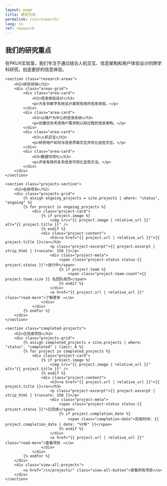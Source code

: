 ```yaml
---
layout: page
title: 研究方向
permalink: /cn/research/
lang: cn
ref: research
---
```


<div class="research-overview">
    <section class="research-intro">
        <h2>我们的研究重点</h2>
        <p>在PKUX实验室，我们专注于通过结合人机交互、信息架构和用户体验设计的跨学科研究，创造更好的信息体验。</p>
    </section>

    <section class="research-areas">
        <h2>研究领域</h2>
        <div class="areas-grid">
            <div class="area-card">
                <h3>信息体验设计</h3>
                <p>为复杂数字系统设计直观有效的信息体验。</p>
            </div>
            <div class="area-card">
                <h3>以用户为中心的信息系统</h3>
                <p>创建优先考虑用户需求和认知过程的信息架构。</p>
            </div>
            <div class="area-card">
                <h3>人机交互</h3>
                <p>研究用户如何与信息界面交互并优化这些交互。</p>
            </div>
            <div class="area-card">
                <h3>数据可视化</h3>
                <p>开发有效的复杂信息可视化呈现方法。</p>
            </div>
        </div>
    </section>

    <section class="projects-section">
        <h2>在研项目</h2>
        <div class="projects-grid">
            {% assign ongoing_projects = site.projects | where: "status", "ongoing" %}
            {% for project in ongoing_projects %}
                <div class="project-card">
                    {% if project.image %}
                        <img src="{{ project.image | relative_url }}" alt="{{ project.title }}" />
                    {% endif %}
                    <div class="project-content">
                        <h3><a href="{{ project.url | relative_url }}">{{ project.title }}</a></h3>
                        <p class="project-excerpt">{{ project.excerpt | strip_html | truncate: 150 }}</p>
                        <div class="project-meta">
                            <span class="project-status status-{{ project.status }}">进行中</span>
                            {% if project.team %}
                                <span class="project-team-count">{{ project.team.size }} 名团队成员</span>
                            {% endif %}
                        </div>
                        <a href="{{ project.url | relative_url }}" class="read-more">了解更多 →</a>
                    </div>
                </div>
            {% endfor %}
        </div>
    </section>

    <section class="completed-projects">
        <h2>已完成项目</h2>
        <div class="projects-grid">
            {% assign completed_projects = site.projects | where: "status", "completed" | limit: 6 %}
            {% for project in completed_projects %}
                <div class="project-card">
                    {% if project.image %}
                        <img src="{{ project.image | relative_url }}" alt="{{ project.title }}" />
                    {% endif %}
                    <div class="project-content">
                        <h3><a href="{{ project.url | relative_url }}">{{ project.title }}</a></h3>
                        <p class="project-excerpt">{{ project.excerpt | strip_html | truncate: 150 }}</p>
                        <div class="project-meta">
                            <span class="project-status status-{{ project.status }}">已完成</span>
                            {% if project.completion_date %}
                                <span class="completion-date">完成时间: {{ project.completion_date | date: "%Y年" }}</span>
                            {% endif %}
                        </div>
                        <a href="{{ project.url | relative_url }}" class="read-more">查看项目 →</a>
                    </div>
                </div>
            {% endfor %}
        </div>
        <div class="view-all-projects">
            <a href="/cn/projects/" class="view-all-button">查看所有项目</a>
        </div>
    </section>
</div>